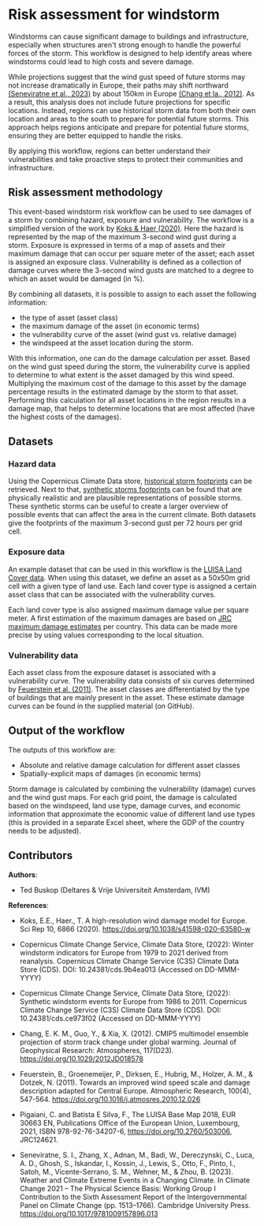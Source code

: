 # Risk assessment for windstorm
Windstorms can cause significant damage to buildings and infrastructure, especially when structures aren't strong enough to handle the powerful forces of the storm. This workflow is designed to help identify areas where windstorms could lead to high costs and severe damage.

While projections suggest that the wind gust speed of future storms may not increase dramatically in Europe, their paths may shift northward [(Seneviratne et al., 2023)](https://doi.org/10.1017/9781009157896.013) by about 150km in Europe [(Chang et la., 2012)](https://doi.org/10.1029/2012JD018578). As a result, this analysis does not include future projections for specific locations. Instead, regions can use historical storm data from both their own location and areas to the south to prepare for potential future storms. This approach helps regions anticipate and prepare for potential future storms, ensuring they are better equipped to handle the risks.

By applying this workflow, regions can better understand their vulnerabilities and take proactive steps to protect their communities and infrastructure.

## Risk assessment methodology

This event-based windstorm risk workflow can be used to see damages of a storm by combining hazard, exposure and vulnerability. The workflow is a simplified version of the work by [Koks & Haer (2020)](https://doi.org/10.1038/s41598-020-63580-w). Here the hazard is represented by the map of the maximum 3-second wind gust during a storm. Exposure is expressed in terms of a map of assets and their maximum damage that can occur per square meter of the asset; each asset is assigned an exposure class. Vulnerability is defined as a collection of damage curves where the 3-second wind gusts are matched to a degree to which an asset would be damaged (in %).

 By combining all datasets, it is possible to assign to each asset the following information:
 - the type of asset (asset class)
 - the maximum damage of the asset (in economic terms)
 - the vulnerability curve of the asset (wind gust vs. relative damage)
 - the windspeed at the asset location during the storm. 
 
 With this information, one can do the damage calculation per asset. Based on the wind gust speed during the storm, the vulnerability curve is applied to determine to what extent is the asset damaged by this wind speed. Multiplying the maximum cost of the damage to this asset by the damage percentage results in the estimated damage by the storm to that asset. Performing this calculation for all asset locations in the region results in a damage map, that helps to determine locations that are most affected (have the highest costs of the damages).

## Datasets

### Hazard data
Using the Copernicus Climate Data store, [historical storm footprints](https://doi.org/10.24381/cds.9b4ea013) can be retrieved. Next to that, [synthetic storms footprints](https://doi.org/10.24381/cds.ce973f02) can be found that are physically realistic and are plausible representations of possible storms. These synthetic storms can be useful to create a larger overview of possible events that can affect the area in the current climate. Both datasets give the footprints of the maximum 3-second gust per 72 hours per grid cell.

### Exposure data
An example dataset that can be used in this workflow is the [LUISA Land Cover data](https://data.jrc.ec.europa.eu/dataset/51858b51-8f27-4006-bf82-53eba35a142c).  When using this dataset, we define an asset as a 50x50m grid cell with a given type of land use. Each land cover type is assigned a certain asset class that can be associated with the vulnerability curves.

Each land cover type is also assigned maximum damage value per square meter. A first estimation of the maximum damages are based on [JRC maximum damage estimates](https://dx.doi.org/10.2760/16510) per country. This data can be made more precise by using values corresponding to the local situation.

### Vulnerability data
Each asset class from the exposure dataset is associated with a vulnerability curve. The vulnerability data consists of six curves determined by [Feuerstein et al. (2011)](https://doi.org/10.1016/j.atmosres.2010.12.026). The asset classes are differentiated by the type of buildings that are mainly present in the asset. These estimate damage curves can be found in the supplied material (on GitHub).

## Output of the workflow

The outputs of this workflow are:
 - Absolute and relative damage calculation for different asset classes
 - Spatially-explicit maps of damages (in economic terms)

Storm damage is calculated by combining the vulnerability (damage) curves and the wind gust maps. For each grid point, the damage is calculated based on the windspeed, land use type, damage curves, and economic information that approximate the economic value of different land use types (this is provided in a separate Excel sheet, where the GDP of the country needs to be adjusted).

## Contributors

**Authors**:
- Ted Buskop (Deltares & Vrije Universiteit Amsterdam, IVM)

**References**:

- Koks, E.E., Haer., T. A high-resolution wind damage model for Europe. Sci Rep 10, 6866 (2020). https://doi.org/10.1038/s41598-020-63580-w

- Copernicus Climate Change Service, Climate Data Store, (2022): Winter windstorm indicators for Europe from 1979 to 2021 derived from reanalysis. Copernicus Climate Change Service (C3S) Climate Data Store (CDS). DOI: 10.24381/cds.9b4ea013 (Accessed on DD-MMM-YYYY)

- Copernicus Climate Change Service, Climate Data Store, (2022): Synthetic windstorm events for Europe from 1986 to 2011. Copernicus Climate Change Service (C3S) Climate Data Store (CDS). DOI: 10.24381/cds.ce973f02 (Accessed on DD-MMM-YYYY)

- Chang, E. K. M., Guo, Y., & Xia, X. (2012). CMIP5 multimodel ensemble projection of storm track change under global warming. Journal of Geophysical Research: Atmospheres, 117(D23). https://doi.org/10.1029/2012JD018578

- Feuerstein, B., Groenemeijer, P., Dirksen, E., Hubrig, M., Holzer, A. M., & Dotzek, N. (2011). Towards an improved wind speed scale and damage description adapted for Central Europe. Atmospheric Research, 100(4), 547-564. https://doi.org/10.1016/j.atmosres.2010.12.026

- Pigaiani, C. and Batista E Silva, F., The LUISA Base Map 2018, EUR 30663 EN, Publications Office of the European Union, Luxembourg, 2021, ISBN 978-92-76-34207-6,  https://doi.org/10.2760/503006, JRC124621.

- Seneviratne, S. I., Zhang, X., Adnan, M., Badi, W., Dereczynski, C., Luca, A. D., Ghosh, S., Iskandar, I., Kossin, J., Lewis, S., Otto, F., Pinto, I., Satoh, M., Vicente-Serrano, S. M., Wehner, M., & Zhou, B. (2023). Weather and Climate Extreme Events in a Changing Climate. In Climate Change 2021 – The Physical Science Basis: Working Group I Contribution to the Sixth Assessment Report of the Intergovernmental Panel on Climate Change (pp. 1513–1766). Cambridge University Press. https://doi.org/10.1017/9781009157896.013


